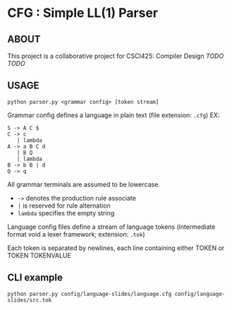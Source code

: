 # CFG : Simple LL(1) Parser

## ABOUT
This project is a collaborative project for CSCI425: Compiler Design *TODO TODO*  

## USAGE

`python parser.py <grammar config> [token stream]`  

Grammar config defines a language in plain text (file extension: `.cfg`) EX:  

```
S -> A C $
C -> c
   | lambda
A -> a B C d
   | B Q
   | lambda
B -> b B | d
Q -> q
```

All grammar terminals are assumed to be lowercase.
- `->` denotes the production rule associate
- `|` is reserved for rule alternation
- `lambda` specifies the empty string  

  
Language config files define a stream of language tokens (intermediate format void a lexer framework; extension: `.tok`) 

Each token is separated by newlines, each line containing either TOKEN or TOKEN TOKENVALUE  

## CLI example 

```
python parser.py config/language-slides/language.cfg config/language-slides/src.tok
```
